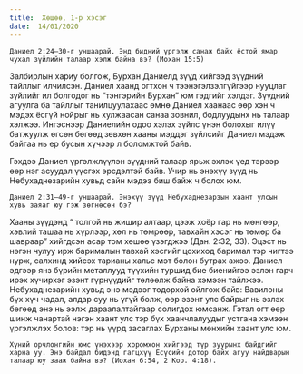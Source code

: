 ```yaml
---
title:  Хөшөө, 1-р хэсэг
date:  14/01/2020
---
```


`Даниел 2:24–30-г уншаарай. Энд бидний үргэлж санаж байх ёстой ямар чухал зүйлийн талаар хэлж байна вэ? (Иохан 15:5)`

Залбирлын хариу болгож, Бурхан Даниелд зүүд хийгээд зүүдний тайллыг илчилсэн. Даниел хаанд огтхон ч тээнэгэлзэлгүйгээр нууцлаг зүйлийг ил болгодог нь “тэнгэрийн Бурхан” юм гэдгийг хэлдэг. Зүүдний агуулга ба тайллыг танилцуулахаас өмнө Даниел хаанаас өөр хэн ч мэдэх ёсгүй нойрыг нь хулжаасан санаа зовнил, бодлуудынх нь талаар хэлжээ. Ингэснээр Даниелийн одоо хэлэх зүйлс үнэн болохыг илүү батжуулж өгсөн бөгөөд зөвхөн хааны мэддэг зүйлсийг Даниел мэдэж байгаа нь ер бусын хүчээр л боломжтой байв.

Гэхдээ Даниел үргэлжлүүлэн зүүдний талаар ярьж эхлэх үед тэрээр өөр нэг асуудал үүсгэх эрсдэлтэй байв. Учир нь энэхүү зүүд нь Небухаднезарийн хувьд сайн мэдээ биш байж ч болох юм.

`Даниел 2:31–49-г уншаарай. Энэхүү зүүд Небухаднезарзын хаант улсын хувь заяаг юу гэж зөгнөсөн бэ?`

Хааны зүүдэнд “ толгой нь жишир алтаар, цээж хоёр гар нь мөнгөөр, хэвлий ташаа нь хүрлээр, хөл нь төмрөөр, тавхайн хэсэг нь төмөр ба шавраар” хийгдсэн асар том хөшөө үзэгджээ (Дан. 2:32, 33). Эцэст нь нэгэн чулуу ирж барималын тавхай хэсгийг цохиход баримал тэр чигтээ нурж, салхинд хийсэх тарианы хальс мэт болон бутрах ажээ. Даниел эдгээр янз бүрийн металлууд түүхийн туршид бие биенийгээ эзлэн гарч ирэх хүчирхэг эзэнт гүрнүүдийг төлөөлж байна хэмээн тайлжээ. Небухаднезарийн хувьд энэ мэдээг тодорхой ойлгож байв: Вавилоны бүх хүч чадал, алдар суу нь  үгүй болж, өөр эзэнт улс байрыг нь эзлэх бөгөөд энэ нь ээлж дараалалтайгаар солигдох юмсанж. Гэтэл огт өөр шинж чанартай нэгэн хаант улс тэр бүх хаанчлалуудыг устгана хэмээн үргэлжлэх болов: тэр нь үүрд засаглах Бурханы мөнхийн хаант улс юм.

`Хүний орчлонгийн юмс үнэхээр хоромхон хийгээд түр зуурынх байдгийг харна уу. Энэ байдал бидэнд гагцхүү Есүсийн дотор байх агуу найдварын талаар юу зааж байна вэ? (Иохан 6:54, 2 Кор. 4:18).`